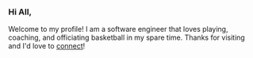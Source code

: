 ### Hi All,

Welcome to my profile! I am a software engineer that loves playing, coaching, and officiating basketball in my spare time. Thanks for visiting and I'd love to [connect](https://www.linkedin.com/in/raelyncs/)!

<!---
raelyncs/raelyncs is a ✨ special ✨ repository because its `README.md` (this file) appears on your GitHub profile.
You can click the Preview link to take a look at your changes.
--->
